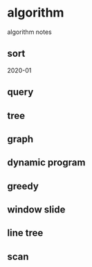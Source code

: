 # algorithm
algorithm notes

## sort
2020-01

## query

## tree

## graph

## dynamic program

## greedy

## window slide

## line tree

## scan

## 

## 